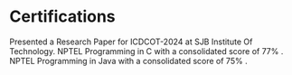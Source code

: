 # Certifications
Presented a Research Paper for ICDCOT-2024 at SJB Institute Of Technology.
NPTEL Programming in C with a consolidated score of 77% .
NPTEL Programming in Java with a consolidated score of 75% .

